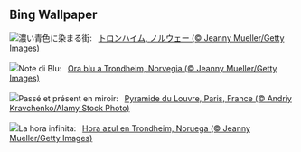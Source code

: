 ## Bing Wallpaper
![](https://www.bing.com/th?id=OHR.BlueNorway_JA-JP1977029810_UHD.jpg&w=1000)濃い青色に染まる街:&nbsp;&ensp;[トロンハイム, ノルウェー (© Jeanny Mueller/Getty Images)](https://www.bing.com/th?id=OHR.BlueNorway_JA-JP1977029810_UHD.jpg)
<br><br/>
![](https://www.bing.com/th?id=OHR.BlueNorway_IT-IT0515535753_UHD.jpg&w=1000)Note di Blu:&nbsp;&ensp;[Ora blu a Trondheim, Norvegia (© Jeanny Mueller/Getty Images)](https://www.bing.com/th?id=OHR.BlueNorway_IT-IT0515535753_UHD.jpg)
<br><br/>
![](https://www.bing.com/th?id=OHR.LouvreRainyDay_FR-FR9439129374_UHD.jpg&w=1000)Passé et présent en miroir:&nbsp;&ensp;[Pyramide du Louvre, Paris, France (© Andriy Kravchenko/Alamy Stock Photo)](https://www.bing.com/th?id=OHR.LouvreRainyDay_FR-FR9439129374_UHD.jpg)
<br><br/>
![](https://www.bing.com/th?id=OHR.BlueNorway_ES-ES9259858969_UHD.jpg&w=1000)La hora infinita:&nbsp;&ensp;[Hora azul en Trondheim, Noruega (© Jeanny Mueller/Getty Images)](https://www.bing.com/th?id=OHR.BlueNorway_ES-ES9259858969_UHD.jpg)
<br><br/>
